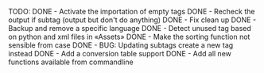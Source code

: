 TODO:
DONE - Activate the importation of empty tags
DONE - Recheck the output if subtag (output but don't do anything)
DONE - Fix clean up
DONE - Backup and remove a specific language
DONE - Detect unused tag based on python and xml files in «Assets»
DONE - Make the sorting function not sensible from case
DONE - BUG: Updating subtags create a new tag instead
DONE - Add a conversion table support
DONE - Add all new functions available from commandline

